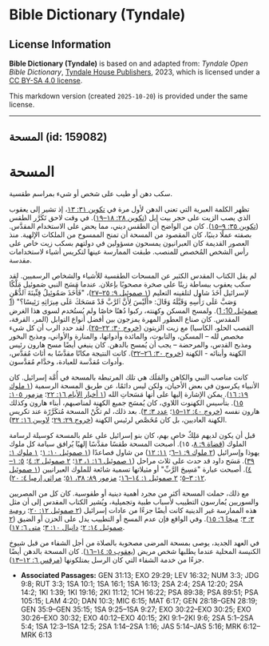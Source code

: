 # Bible Dictionary (Tyndale)

## License Information

**Bible Dictionary (Tyndale)** is based on and adapted from: _Tyndale Open Bible Dictionary_, [Tyndale House Publishers](https://tyndaleopenresources.com/), 2023, which is licensed under a [CC BY-SA 4.0 license](https://creativecommons.org/licenses/by-sa/4.0/legalcode.en).

This markdown version (created `2025-10-20`) is provided under the same license.



--------------------------------

## المسحة (id: 159082)

المسحة
======

سكب دهن أو طيب على شخص أو شيء بمراسم طقسية.

تظهر الكلمة العبرية التي تعني الدهن لأول مرة في [تكوين ٣١: ١٣](https://ref.ly/Gen31:13)، إذ تشير إلى يعقوب الذي يصب الزيت على حجر بيت إيل ([تكوين ٢٨: ١٨–١٩](https://ref.ly/Gen28:18-Gen28:19)). في وقت لاحق تَكَرَّر الطقس ([تكوين ٣٥: ٩–١٥](https://ref.ly/Gen35:9-Gen35:15)). كان من الواضح أن الطقس ديني، مما يحض على الاستخدام المقدَّس. بصفته عملًا دينيًا، كان المقصود من المسحة أن تمنح الممسوح من الملكات الإلهية. منذ العصور القديمة كان العبرانيون يمسحون مسؤولين في دولتهم بسكب زيت خاص على رأس الشخص المُخصص للمنصب. طبقت الممارسة عينها لتكريس أشياء لاستخدامات مقدسة.

لم يقل الكتاب المقدس الكثير عن المسحات الطقسية للأشياء والشخاص الرسميين. لقد سكب يعقوب ببساطة زيتًا على صخرة مصحوبًا بإعلان. عندما مَسَح النبي صَموئيل مَلْكًا لإسرائيل أَخَذَ شاول لتلقينه التعليم ([١ صموئيل ٩: ٢٥–٢٧](https://ref.ly/1Sam9:25-1Sam9:27))، "فَأَخَذَ صَمُوئِيلُ قِنِّينَةَ ٱلدُّهْنِ وَصَبَّ عَلَى رَأْسِهِ وَقَبَّلَهُ وَقَالَ: «أَلَيْسَ لِأَنَّ ٱلرَّبَّ قَدْ مَسَحَكَ عَلَى مِيرَاثِهِ رَئِيسًا؟" ([1 صموئيل 10: 1](https://ref.ly/1Sam10:1)). ولمسح المسكن وكهنته، ركبوا دُهنًا خاصًا ولم يُستُخدم لسوى هذا الغرض المقدس. كان صناع العطور المهرة يمزجون بين أفضل أنواع التوابل (المر، القرفة، القصب الحلو، الكاسيا) مع زيت الزيتون ([خروج ٣٠: ٢٢–٢٥](https://ref.ly/Exod30:22-Exod30:25)). لقد حدد الرب أن كل شيء مخصص لله – المسكن، والتابوت، والمائدة وأدواتها، والمنارة والأواني، ومذبح البخور ومذبح القدس، والمرحضة – يجب أن يُمسح بالدهن. كان ينبغي أيضًا مسح هارون رئيس الكهنة وأبنائه \- الكهنة ([خروج ٣٠: ٢٦–٣٢](https://ref.ly/Exod30:26-Exod30:32)). كانت النتيجة مكانًا مقدَّسًا به أثاث مُقدَّس، وأدوات مُقدَّسة للعبادة، وخدَّام مُقدَّسون.

كانت مناصب النبي والكاهن والمَلَك هي تلك المرتبطة بالمسحة في أُمَّة إسرائيل. كان الأنبياء يكرسون في بعض الأحيان، ولكن ليس دائمًا، عن طريق المسحة الرسمية ([١ ملوك ١٩: ١٦](https://ref.ly/1Kgs19:16)). يمكن الإشارة إليها على أنها مَسَحاتِ الله ([١ أخبار الأيام ١٦: ٢٢](https://ref.ly/1Chr16:22)؛ [مزمور ١٠٥: ١٥](https://ref.ly/Ps105:15)). بتأسيس الكهنوت اللاوي، كان يُمسَح جميع الكهنة لمناصبهم، أبناء هارون وكذلك هارون نفسه ([خروج ٤٠: ١٢–١٥](https://ref.ly/Exod40:12-Exod40:15)؛ [عدد ٣: ٣](https://ref.ly/Num3:3)). بعد ذلك، لم تكُنْ المسحة مُتكَرَّرًة عند تكريس الكهنة العاديين، بل كان مُخَصَّص لرئيس الكهنة ([خروج ٢٩: ٢٩](https://ref.ly/Exod29:29)؛ [لاويين ١٦: ٣٢](https://ref.ly/Lev16:32)).

قبل أن يكون لديهم مَلِكٌ خاص بهم، كان بنو إسرائيل على علم بالمسحة كوسيلة لرسامة الملوك ([قضاة ٩: ٨](https://ref.ly/Judg9:8)، ١٥). أصبحت المسحة طقسًا مقدَّسًا إلهيًا يُرافق سيامة كل ملوك يهوذا وإسرائيل ([٢ ملوك ٩: ١–٦](https://ref.ly/2Kgs9:1-2Kgs9:6)؛ [١١: ١٢](https://ref.ly/2Kgs11:12)) من شاول فصاعدًا ([١ صموئيل ١٠: ١](https://ref.ly/1Sam10:1)؛ [١ ملوك ١: ٣٩](https://ref.ly/1Kgs1:39)). مَسَح داود قد حدث على ثلاث مراحل ([١ صموئيل ١٦: ١، ١٣](https://ref.ly/1Sam16:1)؛ [٢ صموئيل ٢: ٤](https://ref.ly/2Sam2:4)؛ [٥: ١–٤](https://ref.ly/2Sam5:1-2Sam5:4)). أصبحت عبارة "مَسِيحَ الرَّبِّ" أو مثيلاتها تسمية شائعة للملوك العبرانيين ([١ صموئيل ١٢: ٣–٥](https://ref.ly/1Sam12:3-1Sam12:5)؛ [٢ صموئيل ١: ١٤–١٦](https://ref.ly/2Sam1:14-2Sam1:16)؛ [مزمور ٨٩: ٣٨، ٥١](https://ref.ly/Ps89:38)؛ [مراثي إرميا ٤: ٢٠](https://ref.ly/Lam4:20)).

مع ذلك، حملت المسحة أكثر من مجرد أهمية دينية أو طقوسية. كان كل من المصريين والسوريين يُمارسون التطييب لأسباب طبية وتجميلية، ويُشير الكتاب المقدس إلى أن مثل هذه الممارسة غير الدينية كانت أيضًا جزءًا من عادات إسرائيل ([٢ صموئيل ١٢: ٢٠](https://ref.ly/2Sam12:20)؛ [رومية ٣: ٣](https://ref.ly/Ruth3:3)؛ [ميخا ٦: ١٥](https://ref.ly/Mic6:15)). وفي الواقع فإن عدم المسح أو التطييب يدل على الحزن أو الضيق ([٢ صموئيل ١٤: ٢](https://ref.ly/2Sam14:2)؛ [دانيال ١٠: ٣](https://ref.ly/Dan10:3)؛ [متى ٦: ١٧](https://ref.ly/Matt6:17)).

في العهد الجديد، يوصى بمسحة المرضى مصحوبة بالصلاة من أجل الشفاء من قبل شيوخ الكنيسة المحلية عندما يطلبها شخص مريض ([يعقوب ٥: ١٤–١٦](https://ref.ly/Jas5:14-Jas5:16)). كان المسحة بالدهن أيضًا جزءًا من خدمة الشفاء التي كان الرسل يمتلكونها ([مرقس ٦: ١٢–١٣](https://ref.ly/Mark6:12-Mark6:13)).

* **Associated Passages:** GEN 31:13; EXO 29:29; LEV 16:32; NUM 3:3; JDG 9:8; RUT 3:3; 1SA 10:1; 1SA 16:1; 1SA 16:13; 2SA 2:4; 2SA 12:20; 2SA 14:2; 1KI 1:39; 1KI 19:16; 2KI 11:12; 1CH 16:22; PSA 89:38; PSA 89:51; PSA 105:15; LAM 4:20; DAN 10:3; MIC 6:15; MAT 6:17; GEN 28:18–GEN 28:19; GEN 35:9–GEN 35:15; 1SA 9:25–1SA 9:27; EXO 30:22–EXO 30:25; EXO 30:26–EXO 30:32; EXO 40:12–EXO 40:15; 2KI 9:1–2KI 9:6; 2SA 5:1–2SA 5:4; 1SA 12:3–1SA 12:5; 2SA 1:14–2SA 1:16; JAS 5:14–JAS 5:16; MRK 6:12–MRK 6:13

